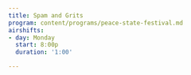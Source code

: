```yaml
---
title: Spam and Grits
program: content/programs/peace-state-festival.md
airshifts:
- day: Monday
  start: 8:00p
  duration: '1:00'

---
```

